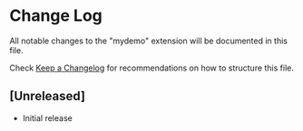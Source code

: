 # Change Log

All notable changes to the "mydemo" extension will be documented in this file.

Check [Keep a Changelog](http://keepachangelog.com/) for recommendations on how to structure this file.

## [Unreleased]

- Initial release